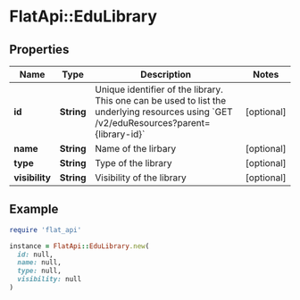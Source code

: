 # FlatApi::EduLibrary

## Properties

| Name | Type | Description | Notes |
| ---- | ---- | ----------- | ----- |
| **id** | **String** | Unique identifier of the library.  This one can be used to list the underlying resources using &#x60;GET /v2/eduResources?parent&#x3D;{library-id}&#x60;  | [optional] |
| **name** | **String** | Name of the lirbary | [optional] |
| **type** | **String** | Type of the library | [optional] |
| **visibility** | **String** | Visibility of the library | [optional] |

## Example

```ruby
require 'flat_api'

instance = FlatApi::EduLibrary.new(
  id: null,
  name: null,
  type: null,
  visibility: null
)
```

